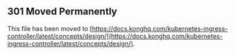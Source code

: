 ## 301 Moved Permanently

This file has been moved to [https://docs.konghq.com/kubernetes-ingress-controller/latest/concepts/design/](https://docs.konghq.com/kubernetes-ingress-controller/latest/concepts/design/).
